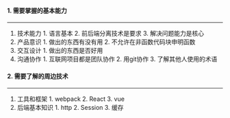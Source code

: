 
#### 1. 需要掌握的基本能力
----
1. 技术能力
       1. 语言基本
       2. 前后端分离技术是要求
       3. 解决问题能力是核心   
2. 产品意识
       1. 做出的东西有没有用
       2. 不允许在非函数代码块申明函数
3. 交互设计
       1. 做出的东西是否好用
4. 沟通协作
       1. 互联网项目都是团队协作
       2. 用git协作
       3. 了解其他人使用的术语

#### 2. 需要了解的周边技术
----
1. 工具和框架
       1. webpack
       2. React
       3. vue
2. 后端基本知识
       1. http
       2. Session
       3. 缓存